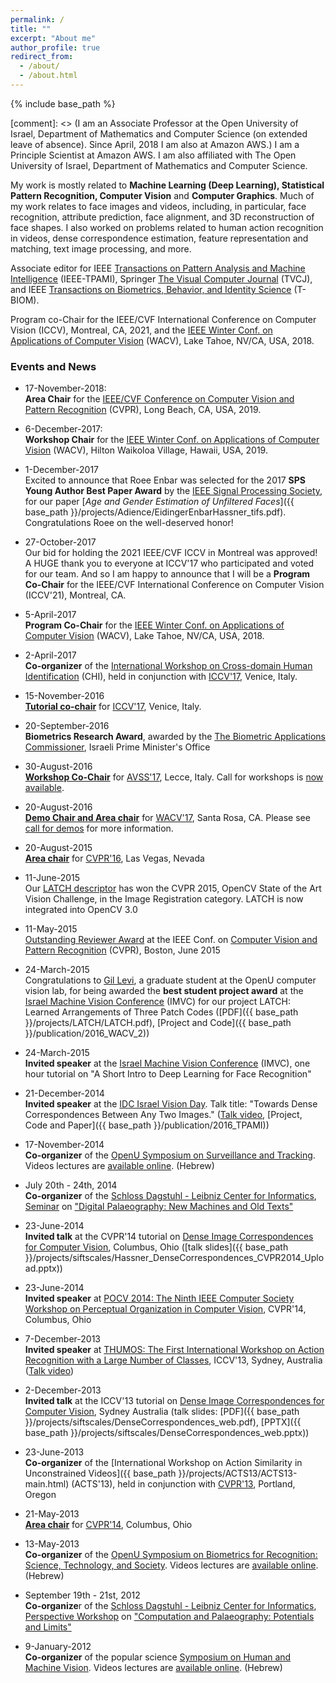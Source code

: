 ```yaml
---
permalink: /
title: ""
excerpt: "About me"
author_profile: true
redirect_from:
  - /about/
  - /about.html
---
```


{% include base_path %}

[comment]: <> (I am an Associate Professor at the Open University of Israel, Department of Mathematics and Computer Science (on extended leave of absence). Since April, 2018 I am also at Amazon AWS.)
I am a Principle Scientist at Amazon AWS. I am also affiliated with The Open University of Israel, Department of Mathematics and Computer Science.

My work is mostly related to <b>Machine Learning (Deep Learning), Statistical Pattern Recognition, Computer Vision</b> and <b>Computer Graphics</b>. Much of my work relates to face images and videos, including, in particular, face recognition, attribute prediction, face alignment, and 3D reconstruction of face shapes. I also worked on problems related to human action recognition in videos, dense correspondence estimation, feature representation and matching, text image processing, and more.

Associate editor for IEEE [Transactions on Pattern Analysis and Machine Intelligence](https://www.computer.org/web/tpami) (IEEE-TPAMI), Springer [The Visual Computer Journal](https://link.springer.com/journal/371) (TVCJ), and IEEE [Transactions on Biometrics, Behavior, and Identity Science](http://tbiom.ieee-biometrics.org/index.html) (T-BIOM).

Program co-Chair for the IEEE/CVF International Conference on Computer Vision (ICCV), Montreal, CA, 2021, and the [IEEE Winter Conf. on Applications of Computer Vision](http://wacv18.wacv.net/) (WACV), Lake Tahoe, NV/CA, USA, 2018.

### Events and News
- 17-November-2018: <br/>**Area Chair** for the [ IEEE/CVF Conference on Computer Vision and Pattern Recognition](http://cvpr2019.thecvf.com/) (CVPR), Long Beach, CA, USA, 2019.

- 6-December-2017: <br/>**Workshop Chair** for the [IEEE Winter Conf. on Applications of Computer Vision](http://wacv19.wacv.net/) (WACV), Hilton Waikoloa Village, Hawaii, USA, 2019.

- 1-December-2017 <br/>Excited to announce that Roee Enbar was selected for the 2017 **SPS Young Author Best Paper Award** by the [IEEE Signal Processing Society](https://signalprocessingsociety.org/get-involved/awards-submit-award-nomination), for our paper [<i>Age and Gender Estimation of Unfiltered Faces</i>]({{ base_path }}/projects/Adience/EidingerEnbarHassner_tifs.pdf). Congratulations Roee on the well-deserved honor!

- 27-October-2017 <br/>Our bid for holding the 2021 IEEE/CVF ICCV in Montreal was approved! <br/>
A HUGE thank you to everyone at ICCV'17 who participated and voted for our team.
And so I am happy to announce that I will be a **Program Co-Chair** for the IEEE/CVF International Conference on Computer Vision (ICCV'21), Montreal, CA.

- 5-April-2017 <br/>**Program Co-Chair** for the [IEEE Winter Conf. on Applications of Computer Vision](http://wacv18.wacv.net/) (WACV), Lake Tahoe, NV/CA, USA, 2018.

- 2-April-2017 <br/>**Co-organizer** of the [International Workshop on Cross-domain Human Identification](https://chi-workshop.github.io/) (CHI), held in conjunction with [ICCV'17](http://iccv2017.thecvf.com/program/workshops), Venice, Italy.

- 15-November-2016 <br/>
[**Tutorial co-chair**](http://iccv2017.thecvf.com/organizers#tutorialsshort_courses_chairs) for [ICCV'17](http://iccv2017.thecvf.com), Venice, Italy.

- 20-September-2016 <br/>
**Biometrics Research Award**, awarded by the [The Biometric Applications Commissioner](http://bioapp.gov.il/Pages/Home.aspx), Israeli Prime Minister's Office

- 30-August-2016 <br/>
[**Workshop Co-Chair**](http://www.avss2017.org/?page_id=16) for [AVSS'17](http://www.avss2017.org/), Lecce, Italy. Call for workshops is [now available](http://www.avss2017.org/?page_id=119).

- 20-August-2016 <br/>
[**Demo Chair and Area chair**](http://pamitc.org/wacv2017/people/) for [WACV'17](http://pamitc.org/wacv2017/), Santa Rosa, CA. Please see [call for demos](http://pamitc.org/wacv2017/calls/call-for-demos/) for more information.

- 20-August-2015 <br/>
[**Area chair**](http://www.pamitc.org/cvpr16/people.php) for [CVPR'16](http://cvpr2016.thecvf.com/), Las Vegas, Nevada

- 11-June-2015 <br/>
Our [LATCH descriptor](./publication/2016_WACV_2) has won the CVPR 2015, OpenCV State of the Art Vision Challenge, in the Image Registration category. LATCH is now integrated into OpenCV 3.0

- 11-May-2015<br/>
[Outstanding Reviewer Award](http://www.pamitc.org/cvpr15/awards.php) at the IEEE Conf. on [Computer Vision and Pattern Recognition](http://www.pamitc.org/cvpr15/) (CVPR), Boston, June 2015

- 24-March-2015 <br/>
Congratulations to [Gil Levi](https://gilscvblog.com/), a graduate student at the OpenU computer vision lab, for being awarded the **best student project award** at the [Israel Machine Vision Conference](http://www.imvc.co.il/) (IMVC) for our project LATCH: Learned Arrangements of Three Patch Codes ([PDF]({{ base_path }}/projects/LATCH/LATCH.pdf), [Project and Code]({{ base_path }}/publication/2016_WACV_2))

- 24-March-2015<br/>
**Invited speaker** at the [Israel Machine Vision Conference](http://www.imvc.co.il/) (IMVC), one hour tutorial on "A Short Intro to Deep Learning for Face Recognition"

- 21-December-2014 <br/>
**Invited speaker** at the [IDC Israel Vision Day](http://cs.haifa.ac.il/~hagit/VisionDay/visionDay_2014.html). Talk title: "Towards Dense Correspondences Between Any Two Images." ([Talk video](https://www.youtube.com/watch?v=I_u9t30Qxj4), [Project, Code and Paper]({{ base_path }}/publication/2016_TPAMI))

- 17-November-2014<br/>
**Co-organizer** of the [OpenU Symposium on Surveillance and Tracking](https://www.openu.ac.il/events/cs/171114.html). Videos lectures are [available online](https://www.youtube.com/playlist?list=PLEMOEwdRMCan4DjyKYYARFdVqjAIXkT1H). (Hebrew)

- July 20th - 24th, 2014<br/>
**Co-organizer** of the [Schloss Dagstuhl - Leibniz Center for Informatics](https://www.dagstuhl.de/), [Seminar](https://www.dagstuhl.de/en/program/dagstuhl-seminars/) on ["Digital Palaeography: New Machines and Old Texts"](https://www.dagstuhl.de/en/program/calendar/semhp/?semnr=14302)

- 23-June-2014 <br/>
**Invited talk** at the CVPR'14 tutorial on [Dense Image Correspondences for Computer Vision](http://people.csail.mit.edu/celiu/CVPR2014-Tutorial/), Columbus, Ohio ([talk slides]({{ base_path }}/projects/siftscales/Hassner_DenseCorrespondences_CVPR2014_Upload.pptx))

- 23-June-2014 <br/>
**Invited speaker** at [POCV 2014: The Ninth IEEE Computer Society Workshop on Perceptual Organization in Computer Vision](http://www.vision.caltech.edu/pocv2014/index.html), CVPR'14, Columbus, Ohio

- 7-December-2013<br/>
**Invited speaker** at [THUMOS: The First International Workshop on Action Recognition with a Large Number of Classes](http://crcv.ucf.edu/ICCV13-Action-Workshop/), ICCV'13, Sydney, Australia ([Talk video](https://www.youtube.com/watch?v=Wwv31_ESyUs#t=269))

- 2-December-2013 <br/>
**Invited talk** at the ICCV'13 tutorial on [Dense Image Correspondences for Computer Vision](http://people.csail.mit.edu/celiu/ICCV2013-Tutorial/), Sydney Australia (talk slides: [PDF]({{ base_path }}/projects/siftscales/DenseCorrespondences_web.pdf), [PPTX]({{ base_path }}/projects/siftscales/DenseCorrespondences_web.pptx))

- 23-June-2013 <br/>
**Co-organizer** of the [International Workshop on Action Similarity in Unconstrained Videos]({{ base_path }}/projects/ACTS13/ACTS13-main.html) (ACTS'13), held in conjunction with [CVPR'13](http://www.pamitc.org/cvpr13/), Portland, Oregon

- 21-May-2013 <br/>
[**Area chair**](http://www.pamitc.org/cvpr14/people.php) for [CVPR'14](http://www.pamitc.org/cvpr14/), Columbus, Ohio

- 13-May-2013 <br/>
**Co-organizer** of the [OpenU Symposium on Biometrics for Recognition: Science, Technology, and Society](https://www.openu.ac.il/events/130513.html). Videos lectures are [available online](https://www.youtube.com/playlist?list=PLEMOEwdRMCam73cqlLrin97B0nQE5vode). (Hebrew)

- September 19th - 21st, 2012 <br/>
**Co-organize**r of the [Schloss Dagstuhl - Leibniz Center for Informatics](https://www.dagstuhl.de/), [Perspective Workshop](https://www.dagstuhl.de/programm/dagstuhl-perspektiven/) on ["Computation and Palaeography: Potentials and Limits"](https://www.dagstuhl.de/no_cache/en/program/calendar/semhp/?semnr=12382)

- 9-January-2012<br/>
**Co-organizer** of the popular science [Symposium on Human and Machine Vision](https://www.openu.ac.il/events/chais-shoam/090112.html). Videos lectures are [available online](https://www.youtube.com/course?list=EC45E7A9494A711DE3). (Hebrew)
